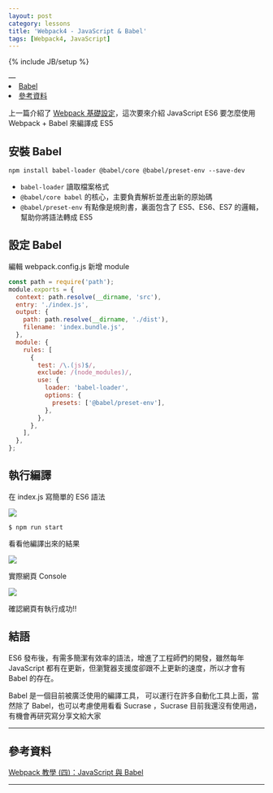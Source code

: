 ```yaml
---
layout: post
category: lessons
title: 'Webpack4 - JavaScript & Babel'
tags: [Webpack4, JavaScript]
---
```


{% include JB/setup %}

<div id="nav-main">
  <div class="menu-icon">—</div>
  <ui>
    <li><a href="#title1">Babel</a></li>
    <li><a href="#title2">參考資料</a></li>
  </ui>
</div>

上一篇介紹了 [Webpack 基礎設定](https://hi-susan.github.io/lessons/2019/08/15/Webpack4-01.html)，這次要來介紹 JavaScript ES6 要怎麼使用 Webpack + Babel 來編譯成 ES5

<h2 id="title1">安裝 Babel</h2>

```
npm install babel-loader @babel/core @babel/preset-env --save-dev
```

- `babel-loader` 讀取檔案格式
- `@babel/core babel` 的核心，主要負責解析並產出新的原始碼
- `@babel/preset-env` 有點像是規則書，裏面包含了 ES5、ES6、ES7 的邏輯，幫助你將語法轉成 ES5

## 設定 Babel

編輯 webpack.config.js 新增 module

```js
const path = require('path');
module.exports = {
  context: path.resolve(__dirname, 'src'),
  entry: './index.js',
  output: {
    path: path.resolve(__dirname, './dist'),
    filename: 'index.bundle.js',
  },
  module: {
    rules: [
      {
        test: /\.(js)$/,
        exclude: /(node_modules)/,
        use: {
          loader: 'babel-loader',
          options: {
            presets: ['@babel/preset-env'],
          },
        },
      },
    ],
  },
};
```

## 執行編譯

在 index.js 寫簡單的 ES6 語法

![](https://miro.medium.com/max/585/1*OoAq0c7Cpc2lsL_rSwWVIg.jpeg)

```
$ npm run start
```

看看他編譯出來的結果

![](https://miro.medium.com/max/1294/1*2OaEZUXXocUCBX7rQK98Yw.jpeg)

實際網頁 Console

![](https://miro.medium.com/max/340/1*KLoWf4T0Uh8QO9JeAtz-VQ.jpeg)

確認網頁有執行成功!!

<h2 id="title1">結語</h2>

ES6 發布後，有需多簡潔有效率的語法，增進了工程師們的開發，雖然每年 JavaScript 都有在更新，但瀏覽器支援度卻跟不上更新的速度，所以才會有 Babel 的存在。

Babel 是一個目前被廣泛使用的編譯工具， 可以運行在許多自動化工具上面，當然除了 Babel，也可以考慮使用看看 Sucrase ，Sucrase 目前我還沒有使用過，有機會再研究寫分享文給大家

---

## 參考資料

[Webpack 教學 (四)：JavaScript 與 Babel](https://medium.com/@Mike_Cheng1208/webpack%E6%95%99%E5%AD%B8-%E5%9B%9B-javascript-%E8%88%87-babel-1d7acd911e63)

---
